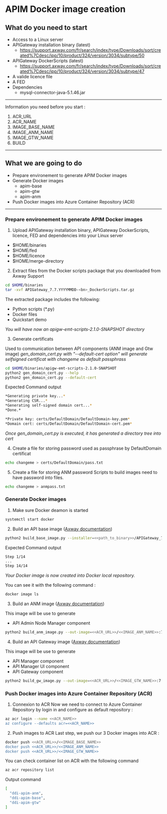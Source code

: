 # APIM Docker image creation

## What do you need to start
- Access to a Linux server
- APIGateway installation binary (latest)
    - https://support.axway.com/fr/search/index/type/Downloads/sort/created%7Cdesc/ipp/10/product/324/version/3034/subtype/50
- APIGateway DockerScripts (latest)
    - https://support.axway.com/fr/search/index/type/Downloads/sort/created%7Cdesc/ipp/10/product/324/version/3034/subtype/47
- A valide licence file
- A FED
- Dependencies
    - mysql-connector-java-5.1.46.jar

*********************

Information you need before you start : 
1. ACR_URL
2. ACR_NAME
3. IMAGE_BASE_NAME
4. IMAGE_ANM_NAME
5. IMAGE_GTW_NAME
6. BUILD
*********************

## What we are going to do
- Prepare environement to generate APIM Docker images
- Generate Docker images
    - apim-base
    - apim-gtw
    - apim-anm
- Push Docker images into Azure Container Repository (ACR)

*********************

### Prepare environement to generate APIM Docker images
1. Upload APIGateway installation binary, APIGateway DockerScripts, licence, FED and dependencies into your Linux server
- $HOME/binaries
- $HOME/fed
- $HOME/licence
- $HOME/merge-directory

2. Extract files from the Docker scripts package that you downloaded from Axway Support
``` Bash
cd $HOME/binaries
tar -xvf APIGateway_7.7.YYYYMMDD-<bn>_DockerScripts.tar.gz
```
The extracted package includes the following:
- Python scripts (*.py)
- Docker files
- Quickstart demo

*You will have now an apigw-emt-scripts-2.1.0-SNAPSHOT directory*

3. Generate certificats

Used to communication between API components (ANM image and Gtw image)
*gen_domain_cert.py with "--default-cert option" will generate selfsigned certificat with changeme as default passphrass*
``` Bash
cd $HOME/binaries/apigw-emt-scripts-2.1.0-SNAPSHOT
python2 gen_domain_cert.py --help
python2 gen_domain_cert.py --default-cert
```
Expected Command output 
``` Bash
*Generating private key...*
*Generating CSR...*
*Generating self-signed domain cert...*
*Done.*

*Private key: certs/DefaultDomain/DefaultDomain-key.pem*
*Domain cert: certs/DefaultDomain/DefaultDomain-cert.pem*
```
*Once gen_domain_cert.py is executed, it has generated a directory tree into cert*


4. Create a file for storing password used as passphrase by DefaultDomain certificat

``` Bash
echo changeme > certs/DefaultDomain/pass.txt
```

5. Create a file for storing ANM password
Scripts to build images need to have password into files.

``` Bash
echo changeme > anmpass.txt
```

### Generate Docker images
1. Make sure Docker deamon is started

``` Bash
systemctl start docker
```

2. Build an API base image ([Axway documentation](https://docs.axway.com/bundle/axway-open-docs/page/docs/apim_installation/apigw_containers/docker_script_baseimage/index.html))

``` Bash
python2 build_base_image.py --installer=<<path_to_binary>>/APIGateway_7.7.20200330_Install_linux-x86-64_BN3.run --os="centos7" --out-image <<ACR_URL>>/<<IMAGE_BASE_NAME>>:7.7-<<BUILD>>
```
Expected Command output 
``` Bash
Step 1/14
...
Step 14/14
```

*Your Docker image is now created into Docker local repository.*

You can see it with the following command :
``` Bash
docker image ls
```

3. Build an ANM image ([Axway documentation](https://docs.axway.com/bundle/axway-open-docs/page/docs/apim_installation/apigw_containers/docker_script_anmimage/index.html))

This image will be use to generate 
- API Admin Node Manager component

``` Bash
python2 build_anm_image.py --out-image=<<ACR_URL>>/<<IMAGE_ANM_NAME>>:7.7-<<BUILD>> --parent-image <<ACR_URL>>/<<IMAGE_BASE_NAME>>:7.7-<<BUILD>> --domain-cert certs/DefaultDomain/DefaultDomain-cert.pem --domain-key certs/DefaultDomain/DefaultDomain-key.pem --domain-key-pass-file certs/DefaultDomain/pass.txt --license <<FULL_PATH_TO_YOUR_LICENCE.lic>> --anm-username=admin --anm-pass-file=anmpass.txt
```

4. Build an API Gateway image ([Axway documentation](https://docs.axway.com/bundle/axway-open-docs/page/docs/apim_installation/apigw_containers/docker_script_gwimage/index.html))

This image will be use to generate 
- API Manager component
- API Manager UI component
- API Gateway component

``` Bash
python2 build_gw_image.py --out-image=<<ACR_URL>>/<<IMAGE_GTW_NAME>>:7.7-<<BUILD>> --parent-image <<ACR_URL>>/<<IMAGE_BASE_NAME>>:7.7-<<BUILD>> --domain-cert certs/DefaultDomain/DefaultDomain-cert.pem --domain-key certs/DefaultDomain/DefaultDomain-key.pem --domain-key-pass-file certs/DefaultDomain/pass.txt --license <<full_path_to_your_license.lic>> --group-id default --merge-dir /home/centos/merge-directory/apigateway --fed <<full_path_to_your_fed>>
```
### Push Docker images into Azure Container Repository (ACR)
1. Connexion to ACR
Now we need to connect to Azure Container Repository by login in and configure as default repository :
``` Bash
az acr login --name <<ACR_NAME>>
az configure --defaults acr=<<ACR_NAME>>
```

2. Push images to ACR
Last step, we push our 3 Docker images into ACR :
``` Bash
docker push <<ACR_URL>>/<<IMAGE_BASE_NAME>>
docker push <<ACR_URL>>/<<IMAGE_ANM_NAME>>
docker push <<ACR_URL>>/<<IMAGE_GTW_NAME>>
```

You can check container list on ACR with the following command 
``` Bash
az acr repository list
```

Output command
``` Bash
[
  "ddi-apim-anm",
  "ddi-apim-base",
  "ddi-apim-gtw"
]
```
